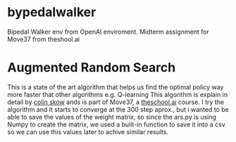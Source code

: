 # bypedalwalker
Bipedal Walker env from OpenAI enviroment. Midterm assignment for Move37 from theshool.ai

# Augmented Random Search
This is a state of the art algorithm that helps us find the optimal policy way more faster that other algorithms e.g. Q-learning
This algorithm is explain in detail by [colin skow](https://github.com/colinskow/move37/tree/master/ars) ands is part of Move37,
a [theschool.ai](https://www.theschool.ai) course.
I try the algorithm and it starts to converge at the 300 step aprox., but i wanted to be able to save the values of the weight matrix, so
since the ars.py is using Numpy to create the matrix, we used a built-in function to save it into a csv so we can use this values later to achive
similar results. 
